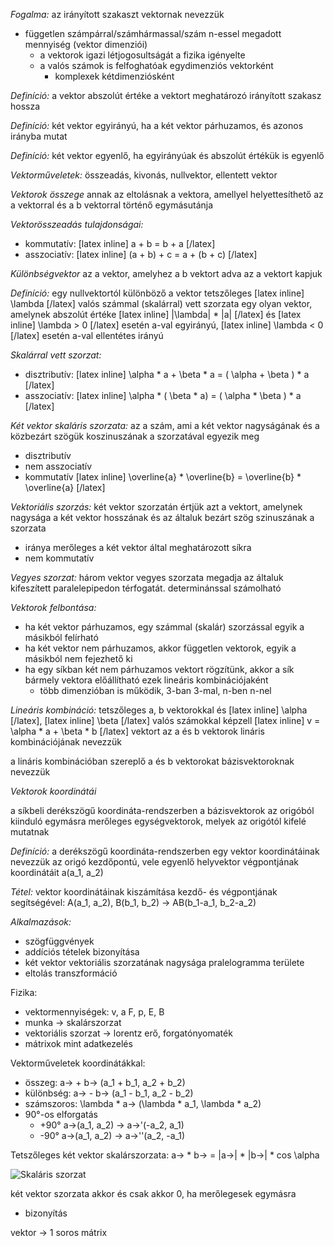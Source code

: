 *Fogalma:* az irányított szakaszt vektornak nevezzük

 - független számpárral/számhármassal/szám n-essel megadott mennyiség (vektor dimenziói)
   - a vektorok igazi létjogosultságát a fizika igényelte
   - a valós számok is felfoghatóak egydimenziós vektorként
     - komplexek kétdimenziósként

*Definíció:* a vektor abszolút értéke a vektort meghatározó irányított szakasz hossza

*Definíció:* két vektor egyirányú, ha a két vektor párhuzamos, és azonos irányba mutat

*Definíció:* két vektor egyenlő, ha egyirányúak és abszolút értékük is egyenlő

*Vektorműveletek:* összeadás, kivonás, nullvektor, ellentett vektor

*Vektorok összege* annak az eltolásnak a vektora, amellyel helyettesíthető az a vektorral és a b vektorral történő egymásutánja

*Vektorösszeadás tulajdonságai:*
 - kommutatív: [latex inline] a + b = b + a [/latex]
 - asszociatív: [latex inline] \(a + b) + c = a + (b + c) [/latex]

*Különbségvektor* az a vektor, amelyhez a b vektort adva az a vektort kapjuk

*Definíció:* egy nullvektortól különböző a vektor tetszőleges [latex inline] \lambda [/latex] valós számmal (skalárral) vett szorzata egy olyan vektor, amelynek abszolút értéke [latex inline] |\lambda| * |a| [/latex] és [latex inline] \lambda > 0 [/latex] esetén a-val egyirányú, [latex inline] \lambda < 0 [/latex] esetén a-val ellentétes irányú

*Skalárral vett szorzat:*
 - disztributív: [latex inline] \alpha * a + \beta * a = ( \alpha + \beta ) * a [/latex]
 - asszociatív: [latex inline] \alpha * ( \beta * a) = ( \alpha * \beta ) * a [/latex]

*Két vektor skaláris szorzata:* az a szám, ami a két vektor nagyságának és a közbezárt szögük koszinuszának a szorzatával egyezik meg

 - disztributív
 - nem asszociatív
 - kommutatív [latex inline] \overline{a} * \overline{b} = \overline{b} * \overline{a} [/latex]

*Vektoriális szorzás:* két vektor szorzatán értjük azt a vektort, amelynek nagysága a két vektor hosszának és az általuk bezárt szög szinuszának a szorzata

 - iránya merőleges a két vektor által meghatározott síkra
 - nem kommutatív

*Vegyes szorzat:* három vektor vegyes szorzata megadja az általuk kifeszített paralelepipedon térfogatát. determinánssal számolható

*Vektorok felbontása:*

 - ha két vektor párhuzamos, egy számmal (skalár) szorzással egyik a másikból felírható
 - ha két vektor nem párhuzamos, akkor független vektorok, egyik a másikból nem fejezhető ki
 - ha egy síkban két nem párhuzamos vektort rögzítünk, akkor a sík bármely vektora előállítható ezek lineáris kombinációjaként
   - több dimenzióban is működik, 3-ban 3-mal, n-ben n-nel

*Lineáris kombináció:* tetszőleges a, b vektorokkal és [latex inline] \alpha [/latex], [latex inline] \beta [/latex] valós számokkal képzell [latex inline] v = \alpha * a + \beta * b [/latex] vektort az a és b vektorok lináris kombinációjának nevezzük

a lináris kombinációban szereplő a és b vektorokat bázisvektoroknak nevezzük

*Vektorok koordinátái*

a síkbeli derékszögű koordináta-rendszerben a bázisvektorok az origóból kiinduló egymásra merőleges egységvektorok, melyek az origótól kifelé mutatnak

*Definíció:* a derékszögű koordináta-rendszerben egy vektor koordinátáinak nevezzük az origó kezdőpontú, vele egyenlő helyvektor végpontjának koordinátáit a(a_1, a_2)

*Tétel:* vektor koordinátáinak kiszámítása kezdő- és végpontjának segítségével: A(a_1, a_2), B(b_1, b_2) -> AB(b_1-a_1, b_2-a_2)

*Alkalmazások:*

 - szögfüggvények
 - addíciós tételek bizonyítása
 - két vektor vektoriális szorzatának nagysága pralelogramma területe
 - eltolás transzformáció

Fizika:

 - vektormennyiségek: v, a F, p, E, B
 - munka -> skalárszorzat
 - vektoriális szorzat -> lorentz erő, forgatónyomaték
 - mátrixok mint adatkezelés

Vektorműveletek koordinátákkal:

 - összeg: a-> + b-> (a_1 + b_1, a_2 + b_2)
 - különbség: a-> - b-> (a_1 - b_1, a_2 - b_2)
 - számszoros: \lambda * a-> (\lambda * a_1, \lambda * a_2)
 - 90°-os elforgatás
   - +90° a->(a_1, a_2) -> a->'(-a_2, a_1)
   - -90° a->(a_1, a_2) -> a->''(a_2, -a_1)

Tetszőleges két vektor skalárszorzata: a-> * b-> = |a->| * |b->| * cos \alpha

![Skaláris szorzat](skalaris-szorzat.png)

két vektor szorzata akkor és csak akkor 0, ha merőlegesek egymásra
 - bizonyítás

vektor -> 1 soros mátrix
